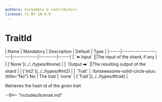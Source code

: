 ```yaml
---
authors: Formabble & contributors
license: CC-BY-SA-4.0
---
```



# TraitId

<div class="sh-parameters" markdown="1">
| Name | Mandatory | Description | Default | Type |
|------|---------------------|-------------|---------|------|
| `⬅️ Input` ||The input of the shard, if any | | [`None`](../../types/#none) |
| `Output ➡️` ||The resulting output of the shard | | [`Int2`](../../types/#int2) |
| `Trait` | :fontawesome-solid-circle-plus:{title="No"} No  | The trait | `none` | [`Trait`](../../types/#trait) |

</div>

Retrieves the hash id of the given trait

--8<-- "includes/license.md"

